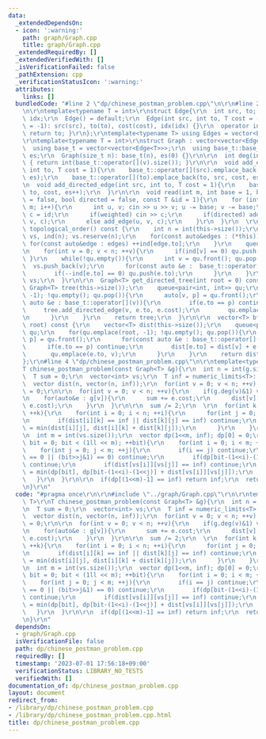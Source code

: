 ```yaml
---
data:
  _extendedDependsOn:
  - icon: ':warning:'
    path: graph/Graph.cpp
    title: graph/Graph.cpp
  _extendedRequiredBy: []
  _extendedVerifiedWith: []
  _isVerificationFailed: false
  _pathExtension: cpp
  _verificationStatusIcon: ':warning:'
  attributes:
    links: []
  bundledCode: "#line 2 \"dp/chinese_postman_problem.cpp\"\n\r\n#line 2 \"graph/Graph.cpp\"\
    \n\r\ntemplate<typename T = int>\r\nstruct Edge{\r\n  int src, to; T cost; int\
    \ idx;\r\n  Edge() = default;\r\n  Edge(int src, int to, T cost = -1, int idx\
    \ = -1): src(src), to(to), cost(cost), idx(idx) {}\r\n  operator int() const {\
    \ return to; }\r\n};\r\ntemplate<typename T> using Edges = vector<Edge<T>>;\r\n\
    \r\ntemplate<typename T = int>\r\nstruct Graph : vector<vector<Edge<T>>> {\r\n\
    \  using base_t = vector<vector<Edge<T>>>;\r\n  using base_t::base_t;\r\n  size_t\
    \ es;\r\n  Graph(size_t n): base_t(n), es(0) {}\r\n\r\n  int deg(int v) const\
    \ { return int(base_t::operator[](v).size()); }\r\n\r\n  void add_edge(int src,\
    \ int to, T cost = 1){\r\n    base_t::operator[](src).emplace_back(src, to, cost,\
    \ es);\r\n    base_t::operator[](to).emplace_back(to, src, cost, es++);\r\n  }\r\
    \n  void add_directed_edge(int src, int to, T cost = 1){\r\n    base_t::operator[](src).emplace_back(src,\
    \ to, cost, es++);\r\n  }\r\n\r\n  void read(int m, int base = 1, bool weighted\
    \ = false, bool directed = false, const T &id = 1){\r\n    for (int i = 0; i <\
    \ m; i++){\r\n      int u, v; cin >> u >> v; u -= base; v -= base;\r\n      T\
    \ c = id;\r\n      if(weighted) cin >> c;\r\n      if(directed) add_directed_edge(u,\
    \ v, c);\r\n      else add_edge(u, v, c);\r\n    }\r\n  }\r\n  \r\n  vector<int>\
    \ topological_order() const {\r\n    int n = int(this->size());\r\n    vector<int>\
    \ vs, ind(n); vs.reserve(n);\r\n    for(const auto&edges : (*this)){\r\n     \
    \ for(const auto&edge : edges) ++ind[edge.to];\r\n    }\r\n    queue<int> qu;\r\
    \n    for(int v = 0; v < n; ++v){\r\n      if(ind[v] == 0) qu.push(v);\r\n   \
    \ }\r\n    while(!qu.empty()){\r\n      int v = qu.front(); qu.pop();\r\n    \
    \  vs.push_back(v);\r\n      for(const auto &e :  base_t::operator[](v)){\r\n\
    \        if(--ind[e.to] == 0) qu.push(e.to);\r\n      }\r\n    }\r\n    return\
    \ vs;\r\n  }\r\n\r\n  Graph<T> get_directed_tree(int root = 0) const {\r\n   \
    \ Graph<T> tree(this->size());\r\n    queue<pair<int, int>> qu;\r\n    for(qu.emplace(root,\
    \ -1); !qu.empty(); qu.pop()){\r\n      auto[v, p] = qu.front();\r\n      for(const\
    \ auto &e : base_t::operator[](v)){\r\n        if(e.to == p) continue;\r\n   \
    \     tree.add_directed_edge(v, e.to, e.cost);\r\n        qu.emplace(e.to, v);\r\
    \n      }\r\n    }\r\n    return tree;\r\n  }\r\n\r\n  vector<T> bfs_dist(int\
    \ root) const {\r\n    vector<T> dist(this->size());\r\n    queue<pair<int, int>>\
    \ qu;\r\n    for(qu.emplace(root, -1); !qu.empty(); qu.pop()){\r\n      auto[v,\
    \ p] = qu.front();\r\n      for(const auto &e : base_t::operator[](v)){\r\n  \
    \      if(e.to == p) continue;\r\n        dist[e.to] = dist[v] + e.cost;\r\n \
    \       qu.emplace(e.to, v);\r\n      }\r\n    }\r\n    return dist;\r\n  }\r\n\
    };\r\n#line 4 \"dp/chinese_postman_problem.cpp\"\n\r\ntemplate<typename T>\r\n\
    T chinese_postman_problem(const Graph<T> &g){\r\n  int n = int(g.size());\r\n\
    \  T sum = 0;\r\n  vector<int> vs;\r\n  T inf = numeric_limits<T>::max();\r\n\
    \  vector dist(n, vector(n, inf));\r\n  for(int v = 0; v < n; ++v) dist[v][v]\
    \ = 0;\r\n\r\n  for(int v = 0; v < n; ++v){\r\n    if(g.deg(v)&1) vs.push_back(v);\r\
    \n    for(auto&e : g[v]){\r\n      sum += e.cost;\r\n      dist[v][e] = min(dist[v][e],\
    \ e.cost);\r\n    }\r\n  }\r\n\r\n  sum /= 2;\r\n  \r\n  for(int k = 0; k < n;\
    \ ++k){\r\n    for(int i = 0; i < n; ++i){\r\n      for(int j = 0; j < n; ++j){\r\
    \n        if(dist[i][k] == inf || dist[k][j] == inf) continue;\r\n        dist[i][j]\
    \ = min(dist[i][j], dist[i][k] + dist[k][j]);\r\n      }\r\n    }\r\n  }\r\n\r\
    \n  int m = int(vs.size());\r\n  vector dp(1<<m, inf); dp[0] = 0;\r\n  for(int\
    \ bit = 0; bit < (1ll << m); ++bit){\r\n    for(int i = 0; i < m; ++i){\r\n  \
    \    for(int j = 0; j < m; ++j){\r\n        if(i == j) continue;\r\n        if((bit>>i&1)\
    \ == 0 || (bit>>j&1) == 0) continue;\r\n        if(dp[bit-(1<<i)-(1<<j)] == inf)\
    \ continue;\r\n        if(dist[vs[i]][vs[j]] == inf) continue;\r\n        dp[bit]\
    \ = min(dp[bit], dp[bit-(1<<i)-(1<<j)] + dist[vs[i]][vs[j]]);\r\n      }\r\n \
    \   }\r\n  }\r\n\r\n  if(dp[(1<<m)-1] == inf) return inf;\r\n  return sum + dp[(1<<m)-1];\r\
    \n}\r\n"
  code: "#pragma once\r\n\r\n#include \"../graph/Graph.cpp\"\r\n\r\ntemplate<typename\
    \ T>\r\nT chinese_postman_problem(const Graph<T> &g){\r\n  int n = int(g.size());\r\
    \n  T sum = 0;\r\n  vector<int> vs;\r\n  T inf = numeric_limits<T>::max();\r\n\
    \  vector dist(n, vector(n, inf));\r\n  for(int v = 0; v < n; ++v) dist[v][v]\
    \ = 0;\r\n\r\n  for(int v = 0; v < n; ++v){\r\n    if(g.deg(v)&1) vs.push_back(v);\r\
    \n    for(auto&e : g[v]){\r\n      sum += e.cost;\r\n      dist[v][e] = min(dist[v][e],\
    \ e.cost);\r\n    }\r\n  }\r\n\r\n  sum /= 2;\r\n  \r\n  for(int k = 0; k < n;\
    \ ++k){\r\n    for(int i = 0; i < n; ++i){\r\n      for(int j = 0; j < n; ++j){\r\
    \n        if(dist[i][k] == inf || dist[k][j] == inf) continue;\r\n        dist[i][j]\
    \ = min(dist[i][j], dist[i][k] + dist[k][j]);\r\n      }\r\n    }\r\n  }\r\n\r\
    \n  int m = int(vs.size());\r\n  vector dp(1<<m, inf); dp[0] = 0;\r\n  for(int\
    \ bit = 0; bit < (1ll << m); ++bit){\r\n    for(int i = 0; i < m; ++i){\r\n  \
    \    for(int j = 0; j < m; ++j){\r\n        if(i == j) continue;\r\n        if((bit>>i&1)\
    \ == 0 || (bit>>j&1) == 0) continue;\r\n        if(dp[bit-(1<<i)-(1<<j)] == inf)\
    \ continue;\r\n        if(dist[vs[i]][vs[j]] == inf) continue;\r\n        dp[bit]\
    \ = min(dp[bit], dp[bit-(1<<i)-(1<<j)] + dist[vs[i]][vs[j]]);\r\n      }\r\n \
    \   }\r\n  }\r\n\r\n  if(dp[(1<<m)-1] == inf) return inf;\r\n  return sum + dp[(1<<m)-1];\r\
    \n}\r\n"
  dependsOn:
  - graph/Graph.cpp
  isVerificationFile: false
  path: dp/chinese_postman_problem.cpp
  requiredBy: []
  timestamp: '2023-07-01 17:56:18+09:00'
  verificationStatus: LIBRARY_NO_TESTS
  verifiedWith: []
documentation_of: dp/chinese_postman_problem.cpp
layout: document
redirect_from:
- /library/dp/chinese_postman_problem.cpp
- /library/dp/chinese_postman_problem.cpp.html
title: dp/chinese_postman_problem.cpp
---
```

